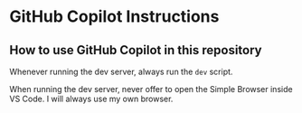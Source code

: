 <!-- Use this file to provide workspace-specific custom instructions to Copilot. For more details, visit https://code.visualstudio.com/docs/copilot/copilot-customization#_use-a-githubcopilotinstructionsmd-file -->

# GitHub Copilot Instructions

## How to use GitHub Copilot in this repository
Whenever running the dev server, always run the `dev` script.

When running the dev server, never offer to open the Simple Browser inside VS Code. I will always use my own browser.
